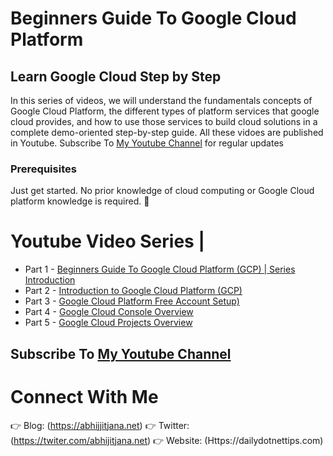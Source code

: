# Beginners Guide To Google Cloud Platform  
## Learn Google Cloud Step by Step
In this series of videos, we will understand the fundamentals concepts of Google Cloud Platform, the different types of platform services that google cloud provides, and how to use those services to build cloud solutions in a complete demo-oriented step-by-step guide. All these vidoes are published in Youtube. Subscribe To [My Youtube Channel](https://www.youtube.com/channel/UCIv1wEA0YuYZZygLi2K9z4g) for regular updates  

### Prerequisites

 Just get started. No prior knowledge of cloud computing or Google Cloud platform knowledge is required. 🎯

# Youtube Video Series |  


- Part 1 - [Beginners Guide To Google Cloud Platform (GCP) | Series Introduction ](https://www.youtube.com/watch?v=SUgBXnSFVwI)
- Part 2 - [Introduction to Google Cloud Platform (GCP)](https://www.youtube.com/watch?v=GWKTMSgLqzo)
- Part 3 - [Google Cloud Platform Free Account Setup)](https://www.youtube.com/watch?v=nrU2kd-DqdA)
- Part 4 - [Google Cloud Console Overview](https://www.youtube.com/watch?v=pJdU-BXSjwc)
- Part 5 - [Google Cloud Projects Overview](https://www.youtube.com/watch?v=39XGXlF26jA)



## Subscribe To [My Youtube Channel](https://www.youtube.com/channel/UCIv1wEA0YuYZZygLi2K9z4g)

# Connect With Me
👉 Blog: (https://abhijjitjana.net)
👉 Twitter: (https://twiter.com/abhijitjana.net)
👉 Website: (Https://dailydotnettips.com)
